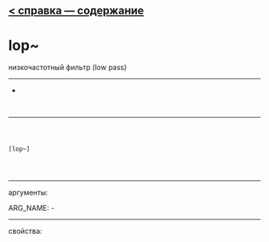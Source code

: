 [< справка — содержание](ceammc_lib.html)
---

# lop~


низкочастотный фильтр (low pass)

---

-
<br>


---


```



[lop~]


            
```

---
аргументы:

ARG_NAME: -<br>

---
свойства:


